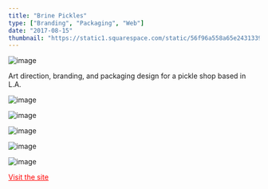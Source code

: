 ```yaml
---
title: "Brine Pickles"
type: ["Branding", "Packaging", "Web"]
date: "2017-08-15"
thumbnail: "https://static1.squarespace.com/static/56f96a558a65e2431339cdaf/t/571945a5e707ebffdeb8c131/1461274027334/pickles-editorial-blue.jpg"
---
```


![image](https://static1.squarespace.com/static/56f96a558a65e2431339cdaf/570d5ed4b654f9de9d88e40c/570e9587c2ea51b24f506525/1472760445238/pickles-editorial-yellow.jpg)

<p>Art direction, branding, and packaging design for a pickle shop based in L.A.</p>

![image](https://static1.squarespace.com/static/56f96a558a65e2431339cdaf/570d5ed4b654f9de9d88e40c/575ae8838a65e2b827e59018/1465575561085/brine-logo.jpg)

![image](https://static1.squarespace.com/static/56f96a558a65e2431339cdaf/570d5ed4b654f9de9d88e40c/570e9234e707eba993f88e39/1464286955365/pickles-editorial-blue.jpg)

![image](https://static1.squarespace.com/static/56f96a558a65e2431339cdaf/570d5ed4b654f9de9d88e40c/570e92464d088ed7d1eb4828/1469132677585/pickles-editorial-green.jpg)

![image](https://static1.squarespace.com/static/56f96a558a65e2431339cdaf/570d5ed4b654f9de9d88e40c/570e926df8baf3adef794119/1469132677508/pickles-editorial-pink.jpg)

![image](https://static1.squarespace.com/static/56f96a558a65e2431339cdaf/570d5ed4b654f9de9d88e40c/57473e14f699bb9ae1fb90f1/1469223719964/website-brine.jpg)

<p>
    <a style="color: red;"target="_blank" href="http://www.squarespace.com/commerce/templates/brine">Visit the site</a>
</p>